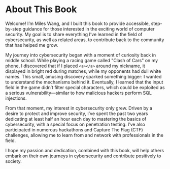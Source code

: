 # About This Book

Welcome! I’m Miles Wang, and I built this book to provide accessible, step-by-step guidance for those interested in the exciting world of computer security. My goal is to share everything I’ve learned in the field of cybersecurity, as well as related areas, to contribute back to the community that has helped me grow.

My journey into cybersecurity began with a moment of curiosity back in middle school. While playing a racing game called "Clash of Cars" on my phone, I discovered that if I placed `<a></a>` around my nickname, it displayed in bright red during matches, while my opponents had dull white names. This small, amusing discovery sparked something bigger: I wanted to understand the mechanisms behind it. Eventually, I learned that the input field in the game didn’t filter special characters, which could be exploited as a serious vulnerability—similar to how malicious hackers perform SQL injections.

From that moment, my interest in cybersecurity only grew. Driven by a desire to protect and improve security, I’ve spent the past two years dedicating at least half an hour each day to mastering the basics of cybersecurity, with a special focus on penetration testing. I’ve also participated in numerous hackathons and Capture The Flag (CTF) challenges, allowing me to learn from and network with professionals in the field.

I hope my passion and dedication, combined with this book, will help others embark on their own journeys in cybersecurity and contribute positively to society.
